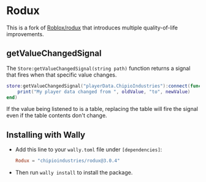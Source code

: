# Rodux

This is a fork of [Roblox/rodux](https://github.com/Roblox/rodux) that introduces multiple quality-of-life improvements.

## getValueChangedSignal

The `Store:getValueChangedSignal(string path)` function returns a signal that fires when that specific value changes.

```lua
store:getValueChangedSignal("playerData.ChipioIndustries"):connect(function(newValue, oldValue)
	print("My player data changed from ", oldValue, "to", newValue)
end)
```

If the value being listened to is a table, replacing the table will fire the signal even if the table contents don't change.

## Installing with Wally

* Add this line to your `wally.toml` file under `[dependencies]`:

	```toml
	Rodux = "chipioindustries/rodux@3.0.4"
	```

* Then run `wally install` to install the package.
